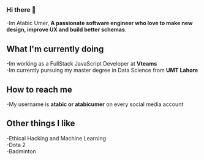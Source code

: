 ### Hi there 👋
<!-- ![](https://github.com/Atabic/Atabic/blob/master/banner.jpg)    -->
-Im Atabic Umer, **A passionate software engineer who love to make new design, improve UX and build better schemas**.  


## What I'm currently doing

-Im working as a FullStack JavaScript Developer at **Vteams**  
-Im currently pursuing my master degree in Data Science from **UMT Lahore**


## How to reach me
-My username is **atabic or atabicumer** on every social media account

## Other things I like
-Ethical Hacking and Machine Learning  
-Dota 2   
-Badminton  
<!--
**Atabic/Atabic** is a ✨ _special_ ✨ repository because its `README.md` (this file) appears on your GitHub profile.
